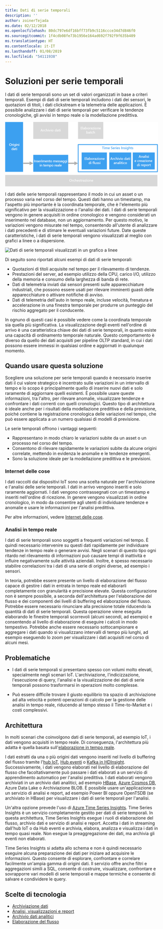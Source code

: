 ```yaml
---
title: Dati di serie temporali
description: ''
author: zoinerTejada
ms.date: 02/12/2018
ms.openlocfilehash: 80dc797e6df16bff73fb9c5116ccce34d7d846f0
ms.sourcegitcommit: 1f4cdb08fe73b1956e164ad692f792f9f635b409
ms.translationtype: HT
ms.contentlocale: it-IT
ms.lasthandoff: 01/08/2019
ms.locfileid: "54111938"
---
```

# <a name="time-series-solutions"></a>Soluzioni per serie temporali

I dati di serie temporali sono un set di valori organizzati in base a criteri temporali. Esempi di dati di serie temporali includono i dati dei sensori, le quotazioni di titoli, i dati clickstream e la telemetria delle applicazioni. È possibile analizzare i dati di serie temporali per verificare le tendenze cronologiche, gli avvisi in tempo reale o la modellazione predittiva.

![Time Series Insights](./images/time-series-insights.png)

I dati delle serie temporali rappresentano il modo in cui un asset o un processo varia nel corso del tempo. Questi dati hanno un timestamp, ma l'aspetto più importante è la coordinata temporale, che è l'elemento più significativo per la visualizzazione o l'analisi dei dati. I dati di serie temporali vengono in genere acquisiti in ordine cronologico e vengono considerati un inserimento nel database, non un aggiornamento. Per questo motivo, le variazioni vengono misurate nel tempo, consentendo all'utente di analizzare i dati precedenti e di stimare le eventuali variazioni future. Date queste caratteristiche, i dati di serie temporali vengono visualizzati al meglio con grafici a linee o a dispersione.

![Dati di serie temporali visualizzati in un grafico a linee](./images/time-series-chart.png)

Di seguito sono riportati alcuni esempi di dati di serie temporali:

- Quotazioni di titoli acquisite nel tempo per il rilevamento di tendenze.
- Prestazioni del server, ad esempio utilizzo della CPU, carico I/O, utilizzo della memoria e consumo della larghezza di banda di rete.
- Dati di telemetria inviati dai sensori presenti sulle apparecchiature industriali, che possono essere usati per rilevare imminenti guasti delle apparecchiature o attivare notifiche di avviso.
- Dati di telemetria dell'auto in tempo reale, incluse velocità, frenatura e accelerazione in una finestra temporale per produrre un punteggio del rischio aggregato per il conducente.

In ognuno di questi casi è possibile vedere come la coordinata temporale sia quella più significativa. La visualizzazione degli eventi nell'ordine di arrivo è una caratteristica chiave dei dati di serie temporali, in quanto esiste una capacità di ordinamento temporale naturale. Questo comportamento è diverso da quello dei dati acquisiti per pipeline OLTP standard, in cui i dati possono essere immessi in qualsiasi ordine e aggiornati in qualunque momento.

## <a name="when-to-use-this-solution"></a>Quando usare questa soluzione

Scegliere una soluzione per serie temporali quando è necessario inserire dati il cui valore strategico è incentrato sulle variazioni in un intervallo di tempo e lo scopo è principalmente quello di inserire nuovi dati e solo raramente di aggiornare quelli esistenti. È possibile usare queste informazioni, tra l'altro, per rilevare anomalie, visualizzare tendenze e confrontare i dati correnti con quelli cronologici. Questo tipo di architettura è ideale anche per i risultati della modellazione predittiva e della previsione, poiché contiene la registrazione cronologica delle variazioni nel tempo, che può essere applicata a un numero qualsiasi di modelli di previsione.

Le serie temporali offrono i vantaggi seguenti:

- Rappresentano in modo chiaro le variazioni subite da un asset o un processo nel corso del tempo.
- Consentono di rilevare rapidamente le variazioni subite da alcune origini correlate, mettendo in evidenza le anomalie e le tendenze emergenti.
- Sono la soluzione ideale per la modellazione predittiva e le previsioni.

### <a name="internet-of-things-iot"></a>Internet delle cose

I dati raccolti dai dispositivi IoT sono una scelta naturale per l'archiviazione e l'analisi delle serie temporali. I dati in arrivo vengono inseriti e solo raramente aggiornati. I dati vengono contrassegnati con un timestamp e inseriti nell'ordine di ricezione. In genere vengono visualizzati in ordine cronologico, in modo da consentire agli utenti di individuare tendenze e anomalie e usare le informazioni per l'analisi predittiva.

Per altre informazioni, vedere [Internet delle cose](../big-data/index.md#internet-of-things-iot).

### <a name="real-time-analytics"></a>Analisi in tempo reale

I dati di serie temporali sono soggetti a frequenti variazioni nel tempo. È quindi necessario intervenire su questi dati rapidamente per individuare tendenze in tempo reale o generare avvisi. Negli scenari di questo tipo ogni ritardo nel rilevamento di informazioni può causare tempi di inattività e influire negativamente sulle attività aziendali. Inoltre, è spesso necessario stabilire correlazioni tra i dati di una serie di origini diverse, ad esempio i sensori.

In teoria, potrebbe essere presente un livello di elaborazione del flusso capace di gestire i dati in entrata in tempo reale ed elaborarli completamente con granularità e precisione elevate. Questa configurazione non è sempre possibile, a seconda dell'architettura per l'elaborazione del flusso e dei componenti dei livelli di buffering ed elaborazione del flusso. Potrebbe essere necessario rinunciare alla precisione totale riducendo la quantità di dati di serie temporali. Questa operazione viene eseguita elaborando le finestre temporali scorrevoli (alcuni secondi, ad esempio) e consentendo al livello di elaborazione di eseguire i calcoli in modo tempestivo. Potrebbe anche essere necessario sottocampionare e aggregare i dati quando si visualizzano intervalli di tempo più lunghi, ad esempio eseguendo lo zoom per visualizzare i dati acquisiti nel corso di alcuni mesi.

## <a name="challenges"></a>Problematiche

- I dati di serie temporali si presentano spesso con volumi molto elevati, specialmente negli scenari IoT. L'archiviazione, l'indicizzazione, l'esecuzione di query, l'analisi e la visualizzazione dei dati di serie temporali possono trasformarsi in operazioni molto complesse.

- Può essere difficile trovare il giusto equilibrio tra spazio di archiviazione ad alta velocità e potenti operazioni di calcolo per la gestione delle analisi in tempo reale, riducendo al tempo stesso il Time-to-Market e i costi complessivi.

## <a name="architecture"></a>Architettura

In molti scenari che coinvolgono dati di serie temporali, ad esempio IoT, i dati vengono acquisiti in tempo reale. Di conseguenza, l'architettura più adatta è quella basata sull'[elaborazione in tempo reale](../big-data/real-time-processing.md).

I dati estratti da una o più origini dati vengono inseriti nel livello di buffering del flusso tramite l'[hub IoT](/azure/iot-hub/), [Hub eventi](/azure/event-hubs/) o [Kafka in HDInsight](/azure/hdinsight/kafka/apache-kafka-introduction). Successivamente, i dati vengono elaborati nel livello di elaborazione del flusso che facoltativamente può passare i dati elaborati a un servizio di apprendimento automatico per l'analisi predittiva. I dati elaborati vengono archiviati in un archivio dati analitici, ad esempio [HBase](/azure/hdinsight/hbase/apache-hbase-overview), [Azure Cosmos DB](/azure/cosmos-db/), Azure Data Lake o Archiviazione BLOB. È possibile usare un'applicazione o un servizio di analisi e report, ad esempio Power BI oppure OpenTSDB (se archiviato in HBase) per visualizzare i dati di serie temporali per l'analisi.

Un'altra opzione prevede l'uso di [Azure Time Series Insights](/azure/time-series-insights/). Time Series Insights è un servizio completamente gestito per dati di serie temporali. In questa architettura, Time Series Insights esegue i ruoli di elaborazione del flusso, archivio dati e servizio di analisi e report. Accetta i dati in streaming dall'hub IoT o da Hub eventi e archivia, elabora, analizza e visualizza i dati in tempo quasi reale. Non esegue la preaggregazione dei dati, ma archivia gli eventi non elaborati.

Time Series Insights si adatta allo schema e non è quindi necessario eseguire alcuna preparazione dei dati per iniziare ad acquisire le informazioni. Questo consente di esplorare, confrontare e correlare facilmente un'ampia gamma di origini dati. Il servizio offre anche filtri e aggregazioni simili a SQL, consente di costruire, visualizzare, confrontare e sovrapporre vari modelli di serie temporali e mappe termiche e consente di salvare e condividere le query.

## <a name="technology-choices"></a>Scelte di tecnologia

- [Archiviazione dati](../technology-choices/data-storage.md)
- [Analisi, visualizzazioni e report](../technology-choices/analysis-visualizations-reporting.md)
- [Archivio dati analitici](../technology-choices/analytical-data-stores.md)
- [Elaborazione del flusso](../technology-choices/stream-processing.md)